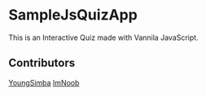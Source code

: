 # SampleJsQuizApp
This is an Interactive Quiz made with Vannila JavaScript.

## Contributors
[YoungSimba](https://github.com/SarveshJoshi25)
[ImNoob](https://github.com/yrohan2002)
